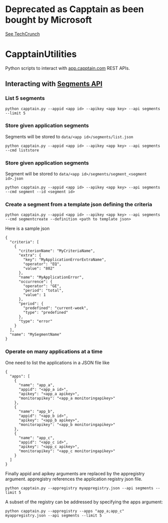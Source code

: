 # Deprecated as Capptain as been bought by Microsoft

[See TechCrunch](https://techcrunch.com/2014/05/28/microsoft-buys-capptain-a-mobile-app-management-platform-based-in-paris/)

# CapptainUtilities

Python scripts to interact with [app.capptain.com](https://app.capptain.com/) REST APIs.

## Interacting with [Segments API](https://app.capptain.com/doc/SaaS/Segments%20API/index.html)

### List 5 segments

`python capptain.py --appid <app id> --apikey <app key> --api segments --limit 5`

### Store given application segments

Segments will be stored to `data/<app id>/segments/list.json`

`python capptain.py --appid <app id> --apikey <app key> --api segments --cmd liststore`
  
### Store given application segments

Segment will be stored to  `data/<app id>/segments/segment_<segment id>.json`


`python capptain.py --appid <app id> --apikey <app key> --api segments --cmd segment --id <segment id>`

### Create a segment from a template json defining the criteria
  
`python capptain.py --appid <app id> --apikey <app key> --api segments --cmd segmentcreate --definition <path to template json>` 

Here is a sample json
```
{
  "criteria": [
    {
      "criterionName": "MyCriteriaName", 
      "extra": {
        "key": "MyApplicationErrorExtraName", 
        "operator": "EQ", 
        "value": "802"
      }, 
      "name": "MyApplicationError", 
      "occurrence": {
        "operator": "GE", 
        "period": "total", 
        "value": 1
      }, 
      "period": {
        "predefined": "current-week", 
        "type": "predefined"
      }, 
      "type": "error"
    }
  ], 
  "name": "MySegmentName"
}
```

### Operate on many applications at a time

One need to list the applications in a JSON file like
```
{
  "apps": [
    {
      "name": "app_a", 
      "appid": "<app_a id>", 
      "apikey": "<app_a apikey>",
      "monitorapikey": "<app_a monitoringapikey>"
    },
    {
      "name": "app_b", 
      "appid": "<app_b id>", 
      "apikey": "<app_b apikey>",
      "monitorapikey": "<app_b monitoringapikey>"
    },
    {
      "name": "app_c", 
      "appid": "<app_c id>", 
      "apikey": "<app_c apikey>",
      "monitorapikey": "<app_c monitoringapikey>"
    }
  ]
}
```

Finally appid and apikey arguments are replaced by the appregistry argument.
appregistry references the application registry json file.

`python capptain.py --appregistry myappregistry.json --api segments --limit 5`

A subset of the registry can be addressed by specifying the apps argument:

`python capptain.py --appregistry --apps "app_a;app_c" myappregistry.json --api segments --limit 5`
